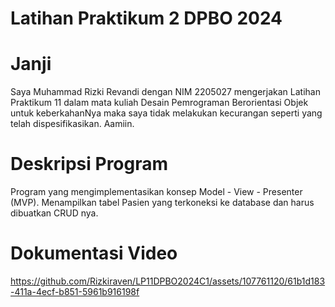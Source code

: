 # Latihan Praktikum 2 DPBO 2024
# Janji
Saya Muhammad Rizki Revandi dengan NIM 2205027 mengerjakan Latihan Praktikum 11
dalam mata kuliah Desain Pemrograman Berorientasi Objek untuk keberkahanNya maka saya tidak
melakukan kecurangan seperti yang telah dispesifikasikan. Aamiin.

# Deskripsi Program
Program yang mengimplementasikan konsep Model - View - Presenter (MVP). Menampilkan tabel
Pasien yang terkoneksi ke database dan harus dibuatkan CRUD nya.

# Dokumentasi Video
https://github.com/Rizkiraven/LP11DPBO2024C1/assets/107761120/61b1d183-411a-4ecf-b851-5961b916198f
